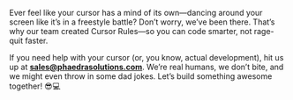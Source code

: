 Ever feel like your cursor has a mind of its own—dancing around your screen like it’s in a freestyle battle? Don’t worry, we’ve been there. That’s why our team created Cursor Rules—so you can code smarter, not rage-quit faster.

If you need help with your cursor (or, you know, actual development), hit us up at **sales@phaedrasolutions.com**. We’re real humans, we don’t bite, and we might even throw in some dad jokes. Let’s build something awesome together! 😎💻
